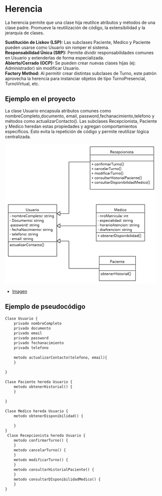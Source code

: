 # Herencia

La herencia permite que una clase hija reutilice atributos y métodos de una clase padre. Promueve la reutilización de código, la extensibilidad y la jerarquía de clases.

**Sustitución de Liskov (LSP):** Las subclases Paciente, Medico y Paciente pueden usarse como Usuario sin romper el sistema.  
**Responsabilidad Única (SRP):** Permite dividir responsabilidades comunes en Usuario y extenderlas de forma especializada.  
**Abierto/Cerrado (OCP):** Se pueden crear nuevas clases hijas (ej: Administrador) sin modificar Usuario.  
**Factory Method:** Al permitir crear distintas subclases de Turno, este patrón aprovecha la herencia para instanciar objetos de tipo TurnoPresencial, TurnoVirtual, etc.

## Ejemplo en el proyecto

La clase Usuario encapsula atributos comunes como nombreCompleto,documento, email, password,fechanacimiento,telefono y métodos como actualizarContacto(). Las subclases Recepcionista, Paciente y Medico heredan estas propiedades y agregan comportamientos específicos. Esto evita la repetición de código y permite reutilizar lógica centralizada.

![Herencia](/img/DOOHerencia.png)

- [Imagen](https://drive.google.com/file/d/1kDia9P6W5sv4KmdzHDFKuyJzxwQCbIbJ/view?usp=drive_link)

## Ejemplo de pseudocódigo

    Clase Usuario {
        privado nombreCompleto
        privado documento
        privado email
        privado password
        privado fechanacimiento
        privado telefono

        metodo actualizarContacto(telefono, email){
        }

    }

    Clase Paciente hereda Usuario {
        metodo obtenerHistorial() {
        }

    }

    Clase Medico hereda Usuario {
        metodo obtenerDisponibilidad() {

        }
    }
     Clase Recepcionista hereda Usuario {
        metodo confirmarTurno() {
        }
        metodo cancelarTurno() {
        }
        metodo modificarTurno() {
        }
        metodo consultarHistorialPaciente() {
        }
        metodo consultarDIsponibilidadMedico() {
        }
    }
